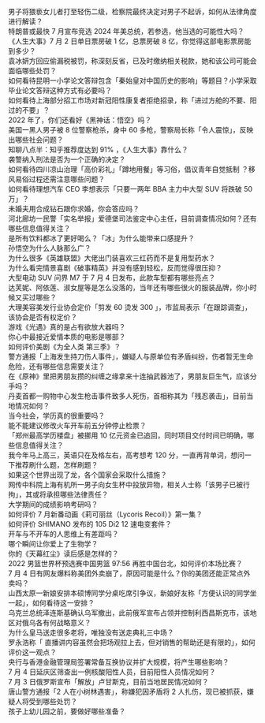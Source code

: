 男子将猥亵女儿者打至轻伤二级，检察院最终决定对男子不起诉，如何从法律角度进行解读？  
特朗普或最快 7 月宣布竞选 2024 年美总统，若参选，他当选的可能性大吗？  
《人生大事》7 月 2 日单日票房破 1 亿，总票房破 8 亿，你觉得这部电影票房能到多少？  
袁冰妍方回应偷漏税被罚，称深刻反省，已及时缴纳相关税款，她和该公司可能会面临哪些处罚？  
如何看待昆明一小学论文答辩包含「秦始皇对中国历史的影响」等题目？小学采取毕业论文答辩这种方式有必要吗？  
如何看待上海部分招工市场对新冠阳性康复者拒绝招录，称「进过方舱的不要、阳过的不要」？  
2022 年了，你们还看好《黑神话：悟空》吗？  
美国一黑人男子被 8 位警察枪杀，身中 60 多枪，警察局长称「令人震惊」，反映出哪些社会问题？  
知聊八点半：知乎推荐度达到 91% ，《人生大事》靠什么？  
袭警纳入刑法是否为一个正确的决定？  
如何看待四川凉山治理「高价彩礼」「蹲地用餐」等习俗，倡议青年自觉抵制 ？移风易俗过程还需注意哪些问题？  
如何看待理想汽车 CEO 李想表示「只要一两年 BBA 主力中大型 SUV 将跌破 50 万」？  
未婚夫用合成钻石跟你求婚，你会答应吗？  
河北廊坊一民警「实名举报」爱德堡司法鉴定中心主任，目前调查情况如何？还有哪些信息值得关注？  
是所有饮料都冰了更好喝么？「冰」为什么能带来口感提升？  
孙悟空为什么人脉那么广？  
为什么很多《英雄联盟》大佬出门装喜欢三红药而不是复用型药水？  
为什么看完情景喜剧《破事精英》并没有感到轻松，反而觉得很压抑？  
大型电动 SUV 问界 M7 于 7 月 4 日发布，此款车型都有哪些亮点？  
达芙妮、阿依莲、淑女屋等是怎么没落的，当年还有哪些很火的服装品牌，你小时候又买过哪些？  
大理美容美发行业协会定价「剪发 60 烫发 300 」，市监局表示「在跟踪调查」，该协会是否有权定价？  
游戏《光遇》真的是占有欲放大器吗？  
你心中最接近爱情本质的电影是哪部？  
如何评价美剧《为全人类 第三季》？  
警方通报「上海发生持刀伤人事件」，嫌疑人与原单位有矛盾纠纷，伤者暂无生命危险，还有哪些信息需要关注？  
在《原神》里把男朋友攒的纠缠之缘拿来十连抽武器池了，男朋友巨生气，应该分手吗？  
丹麦首都一购物中心发生枪击事件致多人死伤，首相称其为「残忍袭击」，目前当地情况如何？  
当今社会，学历真的很重要吗？  
能不能建议修改火车开车前五分钟停止检票？  
「郑州最高学历楼盘」被挪用 10 亿元资金已追回，同时项目交付时间已明确，哪些信息值得关注？  
我今年马上高三，英语只在及格左右，高考想考 120 分，一直再背单词，想问一下推荐刷什么题，怎样刷题？  
如果这个世界出现了龙，各个国家会采取什么措施？  
网传中科院上海有机所一男子向女生杯中投放异物，相关人士称「该男子已被行拘」，其或将承担哪些法律责任？  
大学期间的成绩影响考研吗？  
如何评价 7 月新番动画《莉可丽丝（Lycoris Recoil）》第一集？  
如何评价 SHIMANO 发布的 105 Di2 12 速电变套件？  
开车与不开车的人思维上有差距吗？  
哪个瞬间让你爱上了生物学？  
你的《天幕红尘》读后感是怎样的？  
2022 男篮世界杯预选赛中国男篮 97:56 再胜中国台北，如何评价本场比赛？  
7 月 4 日有网友爆料称美团外卖崩了，原因可能是什么？你的美团还能正常点外卖吗？  
山西太原一新娘安排本硕博同学分桌吃席引争议，新娘好友称「方便认识的同学坐一起」，如何看待这一安排？  
乌克兰总统泽连斯基确认乌军撤出，此前俄军宣布占领并控制利西昌斯克市，该地区对俄乌各有何战略意义？  
为什么皇马送走很多老将，唯独没有送走典礼三中场？  
罗永浩称「 直播讲内容虽然会把场观拉上去，但对销售的帮助还是有限的」，如何评价这一观点？  
央行与香港金融管理局签署常备互换协议并扩大规模，将产生哪些影响？  
7 月 4 日延庆区筛查出一例核酸阳性人员，目前阳性人员情况如何？  
7 月 3 日俄罗斯宣布「解放」卢甘斯克，目前当地居民情况如何？  
唐山警方通报「2 人在小树林遇害」，称嫌犯因矛盾将 2 人扎伤，现已被抓获，嫌疑人将受到哪些处罚？  
孩子上幼儿园之前，要做好哪些准备？  
